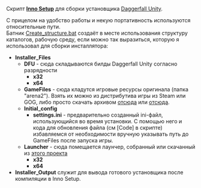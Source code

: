 Скрипт [**Inno Setup**](https://github.com/jrsoftware/issrc) для сборки установщика [Daggerfall Unity](https://github.com/Interkarma/daggerfall-unity/releases).

С прицелом на удобство работы и некую портативность используются относительные пути. \
Батник [Create_structure.bat](Create_structure.bat) создаёт в месте использования структуру каталогов, рабочую среду, если можно так выразиться, которую я использовал для сборки инсталлятора:
+ **Installer_Files**
  - **DFU** - сюда складываются билды Daggerfall Unity согласно разрядности
      -	**x32**
      - **x64**
  - **GameFiles** - сюда кладутся игровые ресурсы оригинала (папка "arena2"). Взять их можно из дистрибутива игры из Steam или GOG, либо просто скачать архивом [отсюда](https://drive.google.com/uc?export=download&id=0B0i8ZocaUWLGWHc1WlF3dHNUNTQ) или [отсюда](https://www.mediafire.com/file/gb6h80jxyufeubo/DaggerfallGameFiles.zip/file). 
  - **Initial_config** 
    - **settings.ini** - предварительно созданный ini-файл, использующийся во время установки. С помощью него и кода для обновления файла (см [Code] в скрипте) избавляемся от необходимости вручную указывать путь до GameFiles после запуска игры.
  - **Launcher** - сюда помещается лаунчер, собранный или скачанный из [этого проекта](https://github.com/Vitalyudin/Launcher-for-DFU-Installer)
    - **x32**
    - **x64**
+ **Installer_Output** служит для вывода готового установщика после компиляции в Inno Setup.
